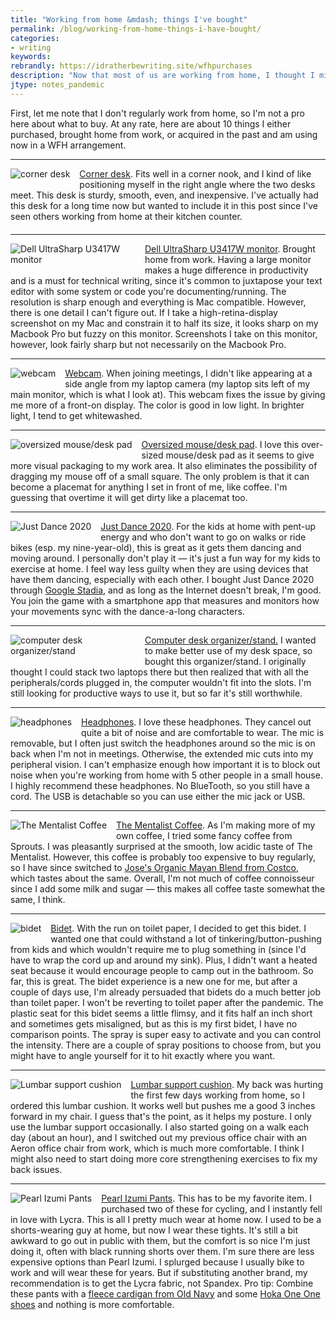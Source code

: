 ```yaml
---
title: "Working from home &mdash; things I've bought"
permalink: /blog/working-from-home-things-i-have-bought/
categories:
- writing
keywords:
rebrandly: https://idratherbewriting.site/wfhpurchases
description: "Now that most of us are working from home, I thought I might write a post about things I've bought in an effort to be more comfortable and productive in wfh mode."
jtype: notes_pandemic
---
```


<style>
.juxtaposeImage img.thumbnailreview {
  float: left;
  padding-right: 15px;
  padding-bottom: 10px;
  max-width: 200px;
  padding-top: 0px;
  margin-top: 0px;
}
.juxtaposeImage {
  margin-bottom: 20px;
}
</style>

First, let me note that I don't regularly work from home, so I'm not a pro here about what to buy. At any rate, here are about 10 things I either purchased, brought home from work, or acquired in the past and am using now in a WFH arrangement.

<hr/>

<div class="juxtaposeImage"><p><a href="https://www.amazon.com/gp/product/B06XX2RJVS/"><img class="thumbnailreview" src="http://s3.us-west-1.wasabisys.com/idbwmedia.com/images/amazon_corner_desk.png" alt="corner desk"/></a><a href="https://www.amazon.com/gp/product/B06XX2RJVS/">Corner desk</a>. Fits well in a corner nook, and I kind of like positioning myself in the right angle where the two desks meet. This desk is sturdy, smooth, even, and inexpensive. I've actually had this desk for a long time now but wanted to include it in this post since I've seen others working from home at their kitchen counter.</p></div>

<hr style="clear:both"/>

<div class="juxtaposeImage"><p><a href="https://www.amazon.com/Dell-U3419w-Ultrasharp-34-Inch-3440x1440/dp/B07HB3ZX9F/"><img class="thumbnailreview" src="http://s3.us-west-1.wasabisys.com/idbwmedia.com/images/amazon_dell_monitor.png" alt="Dell UltraSharp U3417W monitor"/></a><a href="https://www.amazon.com/Dell-U3419w-Ultrasharp-34-Inch-3440x1440/dp/B07HB3ZX9F/">Dell UltraSharp U3417W monitor</a>. Brought home from work. Having a large monitor makes a huge difference in productivity and is a must for technical writing, since it's common to juxtapose your text editor with some system or code you're documenting/running. The resolution is sharp enough and everything is Mac compatible. However, there is one detail I can't figure out. If I take a high-retina-display screenshot on my Mac and constrain it to half its size, it looks sharp on my Macbook Pro but fuzzy on this monitor. Screenshots I take on this monitor, however, look fairly sharp but not necessarily on the Macbook Pro.</p>

<hr style="clear:both"/>

<div class="juxtaposeImage"><p><a href="https://www.amazon.com/gp/product/B006JH8T3S/"><img class="thumbnailreview" src="http://s3.us-west-1.wasabisys.com/idbwmedia.com/images/amazon_web_cam.png" alt="webcam"/></a><a href="https://www.amazon.com/gp/product/B006JH8T3S/">Webcam</a>. When joining meetings, I didn't like appearing at a side angle from my laptop camera (my laptop sits left of my main monitor, which is what I look at). This webcam fixes the issue by giving me more of a front-on display. The color is good in low light. In brighter light, I tend to get whitewashed.</p>

<hr style="clear:both"/>

<div class="juxtaposeImage"><p><a href="https://www.amazon.com/gp/product/B0794WBPHK/"><img class="thumbnailreview" src="http://s3.us-west-1.wasabisys.com/idbwmedia.com/images/amazon_mouse_pad.png" alt="oversized mouse/desk pad"/></a><a href="https://www.amazon.com/gp/product/B0794WBPHK/">Oversized mouse/desk pad</a>. I love this over-sized mouse/desk pad as it seems to give more visual packaging to my work area. It also eliminates the possibility of dragging my mouse off of a small square. The only problem is that it can become a placemat for anything I set in front of me, like coffee. I'm guessing that overtime it will get dirty like a placemat too.</p>

<hr style="clear:both"/>

<div class="juxtaposeImage"><p><a href="https://www.ubisoft.com/en-us/game/just-dance-2020"><img class="thumbnailreview" src="http://s3.us-west-1.wasabisys.com/idbwmedia.com/images/amazon_justdance2.png" alt="Just Dance 2020"/></a><a href="https://www.ubisoft.com/en-us/game/just-dance-2020">Just Dance 2020</a>. For the kids at home with pent-up energy and who don't want to go on walks or ride bikes (esp. my nine-year-old), this is great as it gets them dancing and moving around. I personally don't play it &mdash; it's just a fun way for my kids to exercise at home. I feel way less guilty when they are using devices that have them dancing, especially with each other. I bought Just Dance 2020 through <a href="https://store.google.com/product/stadia">Google Stadia</a>, and as long as the Internet doesn't break, I'm good. You join the game with a smartphone app that measures and monitors how your movements sync with the dance-a-long characters.</p>

<hr style="clear:both"/>

<div class="juxtaposeImage"><p><a href="https://www.amazon.com/gp/product/B01A6JLT3Q/"><img class="thumbnailreview" src="http://s3.us-west-1.wasabisys.com/idbwmedia.com/images/amazon_desk_organizer.png" alt="computer desk organizer/stand"/></a><a href="https://www.amazon.com/gp/product/B01A6JLT3Q/">Computer desk organizer/stand.</a> I wanted to make better use of my desk space, so bought this organizer/stand. I originally thought I could stack two laptops there but then realized that with all the peripherals/cords plugged in, the computer wouldn't fit into the slots. I'm still looking for productive ways to use it, but so far it's still worthwhile.</p>

<hr style="clear:both"/>

<div class="juxtaposeImage"><p><a href="https://www.amazon.com/gp/product/B00SAYCVTQ/"><img class="thumbnailreview" src="http://s3.us-west-1.wasabisys.com/idbwmedia.com/images/amazon_headphones.png" alt="headphones"/></a><a href="https://www.amazon.com/gp/product/B00SAYCVTQ/">Headphones</a>. I love these headphones. They cancel out quite a bit of noise and are comfortable to wear. The mic is removable, but I often just switch the headphones around so the mic is on back when I'm not in meetings. Otherwise, the extended mic cuts into my peripheral vision. I can't emphasize enough how important it is to block out noise when you're working from home with 5 other people in a small house. I highly recommend these headphones. No BlueTooth, so you still have a cord. The USB is detachable so you can use either the mic jack or USB.</p>

<hr style="clear:both"/>

<div class="juxtaposeImage"><p><a href="https://www.amazon.com/Bulletproof-Mentalist-Medium-Ground-Coffee/dp/B01HRB7J12"><img class="thumbnailreview" src="http://s3.us-west-1.wasabisys.com/idbwmedia.com/images/amazon_mentalist2.png" alt="The Mentalist Coffee"/></a><a href="https://www.amazon.com/Bulletproof-Mentalist-Medium-Ground-Coffee/dp/B01HRB7J12">The Mentalist Coffee</a>. As I'm making more of my own coffee, I tried some fancy coffee from Sprouts. I was pleasantly surprised at the smooth, low acidic taste of The Mentalist. However, this coffee is probably too expensive to buy regularly, so I have since switched to <a href="https://www.costcobusinessdelivery.com/joses-organic-mayan-blend-whole-bean-coffee%2C-medium-dark%2C-2.5-lbs.product.100271756.html">Jose's Organic Mayan Blend from Costco</a>, which tastes about the same. Overall, I'm not much of coffee connoisseur since I add some milk and sugar &mdash; this makes all coffee taste somewhat the same, I think.</p>

<hr style="clear:both"/>

<div class="juxtaposeImage"><p><a href="https://www.amazon.com/gp/product/B00TCN0NP8/"><img class="thumbnailreview" src="http://s3.us-west-1.wasabisys.com/idbwmedia.com/images/amazon_bidet.png" alt="bidet"/></a><a href="https://www.amazon.com/gp/product/B00TCN0NP8/">Bidet</a>. With the run on toilet paper, I decided to get this bidet. I wanted one that could withstand a lot of tinkering/button-pushing from kids and which wouldn't require me to plug something in (since I'd have to wrap the cord up and around my sink). Plus, I didn't want a heated seat because it would encourage people to camp out in the bathroom. So far, this is great. The bidet experience is a new one for me, but after a couple of days use, I'm already persuaded that bidets do a much better job than toilet paper. I won't be reverting to toilet paper after the pandemic. The plastic seat for this bidet seems a little flimsy, and it fits half an inch short and sometimes gets misaligned, but as this is my first bidet, I have no comparison points. The spray is super easy to activate and you can control the intensity. There are a couple of spray positions to choose from, but you might have to angle yourself for it to hit exactly where you want.</p>

<hr style="clear:both"/>

<div class="juxtaposeImage"><p><a href="https://www.amazon.com/gp/product/B07MHJTGKM/"><img class="thumbnailreview" src="http://s3.us-west-1.wasabisys.com/idbwmedia.com/images/amazon_lumbar_support.png" alt="Lumbar support cushion"/></a><a href="https://www.amazon.com/gp/product/B07MHJTGKM/">Lumbar support cushion</a>. My back was hurting the first few days working from home, so I ordered this lumbar cushion. It works well but pushes me a good 3 inches forward in my chair. I guess that's the point, as it helps my posture. I only use the lumbar support occasionally. I also started going on a walk each day (about an hour), and I switched out my previous office chair with an Aeron office chair from work, which is much more comfortable. I think I might also need to start doing more core strengthening exercises to fix my back issues.</p>

<hr style="clear:both"/>

<div class="juxtaposeImage"><p><a href="https://www.amazon.com/gp/product/B01MT3SELT/"><img class="thumbnailreview" src="http://s3.us-west-1.wasabisys.com/idbwmedia.com/images/amazon_pearl_izumi_pants.png" alt="Pearl Izumi Pants"/></a><a href="https://www.amazon.com/gp/product/B01MT3SELT/">Pearl Izumi Pants</a>. This has to be my favorite item. I purchased two of these for cycling, and I instantly fell in love with Lycra. This is all I pretty much wear at home now. I used to be a shorts-wearing guy at home, but now I wear these tights. It's still a bit awkward to go out in public with them, but the comfort is so nice I'm just doing it, often with black running shorts over them. I'm sure there are less expensive options than Pearl Izumi. I splurged because I usually bike to work and will wear these for years. But if substituting another brand, my recommendation is to get the Lycra fabric, not Spandex. Pro tip: Combine these pants with a <a href="https://oldnavy.gap.com/browse/product.do?pid=452056022&pcid=999&vid=1#pdp-page-content">fleece cardigan from Old Navy</a> and some <a href="https://www.footwearetc.com/womens/_/hoka-one-one-clifton-6-wom-black/rose-gold-mesh-womens/">Hoka One One shoes</a> and nothing is more comfortable.</p>
